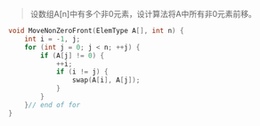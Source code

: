 > 设数组A[n]中有多个非0元素，设计算法将A中所有非0元素前移。

```cpp
void MoveNonZeroFront(ElemType A[], int n) {
    int i = -1, j;
    for (int j = 0; j < n; ++j) {
        if (A[j] != 0) {
            ++i;
            if (i != j) {
                swap(A[i], A[j]);
            }
        }
    }// end of for
}

```